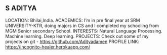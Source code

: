 S ADITYA
-------------------------------------------------------
LOCATION:
Bhilai,India.
ACADEMICS:
I’m in pre final year at SRM UNIVERSITY-KTR, doing majors in CS and I completed my schooling from MGM Senior secondary School.
INTERESTS:
Natural Language Processing.
Machine learning.
Deep learning.
PROJECTS:
Check out some of my projects on git - https://github.com/Adityadamen
PROFILE LINK:
https://incognito-healer.herokuapp.com/


